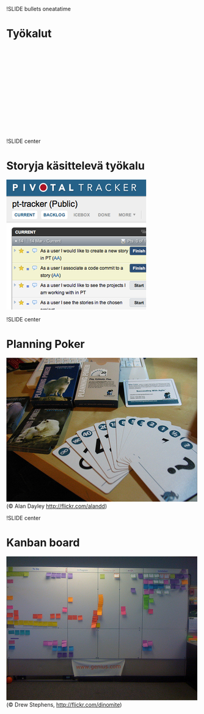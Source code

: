 !SLIDE bullets oneatatime
# Työkalut #

<script>
// Tämä skripta näyttää järjestyksessä kolme kuvaa ja tekstiä
// ja päästää vasta sitten eteenpäin
$(".oneatatime").bind("showoff:next", function(event) {
	var pic = $(event.target).find("#ekakuva");
	if (pic.css("visibility") === "hidden") {
		event.preventDefault();
		pic.css({visibility: "visible"});
		var el = $(event.target).find("#ekateksti");
		el.css({visibility: "visible"});
		return;
	}
	pic = $(event.target).find("#tokakuva");
	if (pic.css("visibility") === "hidden") {
		event.preventDefault();
		pic.css({visibility: "visible"});
		var el = $(event.target).find("#tokateksti");
		el.css({visibility: "visible"});
		return;
	}
	var pic = $(event.target).find("#kolmaskuva");
	if (pic.css("visibility") === "hidden") {
		event.preventDefault();
		pic.css({visibility: "visible"});
		var el = $(event.target).find("#kolmasteksti");
		el.css({visibility: "visible"});
		return;
	}
});
</script>

<div style="width:100%; text-align: center;">
<img src="folder_documents.png" id="ekakuva"
style="width:30%; visibility: hidden;"/>
<img src="folder_documents.png" id="tokakuva"
style="width:30%; visibility: hidden;"/>
<img src="binary.png" id="kolmaskuva"
style="width:30%; visibility: hidden;"/>
</div>

<div style="width:100%; text-align: center">
<span id="ekateksti"
style="font-size: 200%; margin-right: 200px; visibility: hidden">PBIt</span>
<span id="tokateksti"
style="font-size: 200%; visibility: hidden">Taskit</span>
<span id="kolmasteksti"
style="font-size: 200%; margin-left: 200px; visibility: hidden">Featuret</span>
</div>

!SLIDE center
# Storyja käsittelevä työkalu #

![Pivotal](pivotal.png)

!SLIDE center
# Planning Poker #

![Planning poker](poker.jpg)
(© Alan Dayley http://flickr.com/alandd)

!SLIDE center
# Kanban board #

![Kanban board](taskboard.jpg)
(© Drew Stephens, http://flickr.com/dinomite)
